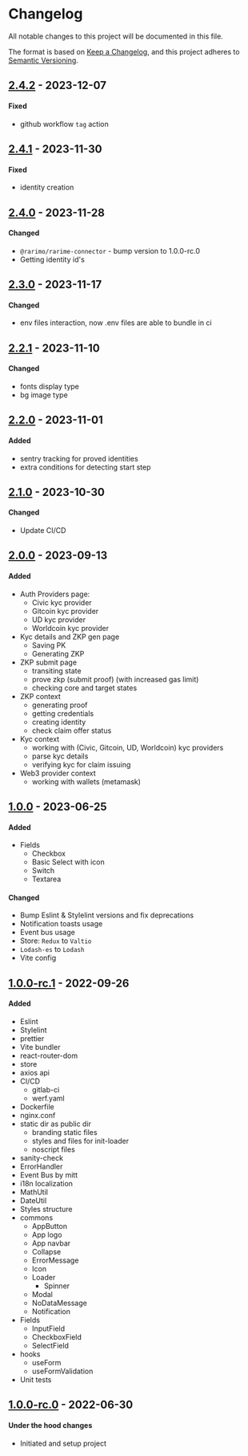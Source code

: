 # Changelog
All notable changes to this project will be documented in this file.

The format is based on [Keep a Changelog](https://keepachangelog.com/en/1.0.0/),
and this project adheres to [Semantic Versioning](https://semver.org/spec/v2.0.0.html).

## [2.4.2] - 2023-12-07
#### Fixed
- github workflow `tag` action

## [2.4.1] - 2023-11-30
#### Fixed
- identity creation

## [2.4.0] - 2023-11-28
#### Changed
- `@rarimo/rarime-connector` - bump version to 1.0.0-rc.0
- Getting identity id's

## [2.3.0] - 2023-11-17
#### Changed
- env files interaction, now .env files are able to bundle in ci

## [2.2.1] - 2023-11-10
#### Changed
- fonts display type
- bg image type

## [2.2.0] - 2023-11-01
#### Added
- sentry tracking for proved identities
- extra conditions for detecting start step

## [2.1.0] - 2023-10-30
#### Changed
- Update CI/CD

## [2.0.0] - 2023-09-13
#### Added
- Auth Providers page:
  - Civic kyc provider
  - Gitcoin kyc provider
  - UD kyc provider
  - Worldcoin kyc provider
- Kyc details and ZKP gen page
  - Saving PK
  - Generating ZKP
- ZKP submit page
  - transiting state
  - prove zkp (submit proof) (with increased gas limit)
  - checking core and target states
- ZKP context
  - generating proof
  - getting credentials
  - creating identity
  - check claim offer status
- Kyc context
  - working with (Civic, Gitcoin, UD, Worldcoin) kyc providers
  - parse kyc details
  - verifying kyc for claim issuing
- Web3 provider context
  - working with wallets (metamask)

## [1.0.0] - 2023-06-25
#### Added
- Fields
  - Checkbox
  - Basic Select with icon
  - Switch
  - Textarea

#### Changed
- Bump Eslint & Stylelint versions and fix deprecations
- Notification toasts usage
- Event bus usage
- Store: `Redux` to `Valtio`
- `Lodash-es` to `Lodash`
- Vite config

## [1.0.0-rc.1] - 2022-09-26
#### Added
- Eslint
- Stylelint
- prettier
- Vite bundler
- react-router-dom
- store
- axios api
- CI/CD
  - gitlab-ci
  - werf.yaml
- Dockerfile
- nginx.conf
- static dir as public dir
  - branding static files
  - styles and files for init-loader
  - noscript files
- sanity-check
- ErrorHandler
- Event Bus by mitt
- i18n localization
- MathUtil
- DateUtil
- Styles structure
- commons
  - AppButton
  - App logo
  - App navbar
  - Collapse
  - ErrorMessage
  - Icon
  - Loader
    - Spinner
  - Modal
  - NoDataMessage
  - Notification
- Fields
  - InputField
  - CheckboxField
  - SelectField
- hooks
  - useForm
  - useFormValidation
- Unit tests

## [1.0.0-rc.0] - 2022-06-30
#### Under the hood changes
- Initiated and setup project

[Unreleased]: https://gitlab.com/distributed_lab/frontend/react-template/compare/2.4.2...main
[2.4.2]: https://gitlab.com/distributed_lab/frontend/react-template/compare/2.4.1...2.4.2
[2.4.1]: https://gitlab.com/distributed_lab/frontend/react-template/compare/2.4.0...2.4.1
[2.4.0]: https://gitlab.com/distributed_lab/frontend/react-template/compare/2.3.0...2.4.0
[2.3.0]: https://gitlab.com/distributed_lab/frontend/react-template/compare/2.2.1...2.3.0
[2.2.1]: https://gitlab.com/distributed_lab/frontend/react-template/compare/2.2.0...2.2.1
[2.2.0]: https://gitlab.com/distributed_lab/frontend/react-template/compare/2.1.0...2.2.0
[2.1.0]: https://gitlab.com/distributed_lab/frontend/react-template/compare/2.0.0...2.1.0
[2.0.0]: https://gitlab.com/distributed_lab/frontend/react-template/compare/1.0.0...2.0.0
[1.0.0]: https://gitlab.com/distributed_lab/frontend/react-template/compare/1.0.0-rc.1...1.0.0
[1.0.0-rc.1]: https://gitlab.com/distributed_lab/frontend/react-template/compare/1.0.0-rc.0...1.0.0-rc.1
[1.0.0-rc.0]: https://gitlab.com/distributed_lab/frontend/react-template/tags/1.0.0-rc.0

